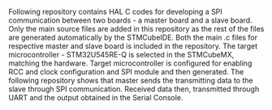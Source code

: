 Following repository contains HAL C codes for developing a SPI communication between two boards - a master board and a slave board.
Only the main source files are added in this repository as the rest of the files are generated automatically by the STMCubeIDE.
Both the main .c files for respective master and slave board is included in the repository.
The target microcontroller - STM32U545RE-Q is selected in the STMCubeMX, matching the hardware.
Target microcontroller is configured for enabling RCC and clock configuration and SPI module and then generated.
The following repository shows that master sends the transmitting data to the slave through SPI communication.
Received data then, transmitted through UART and the output obtained in the Serial Console.

